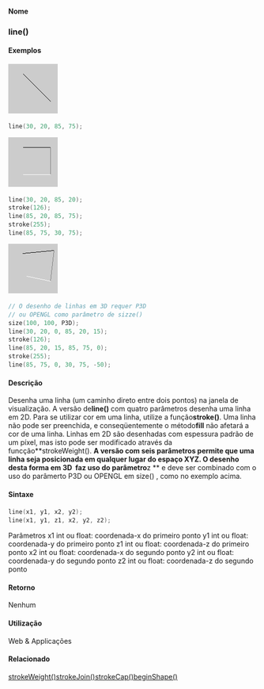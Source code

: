 
#### Nome
### line()

#### Exemplos
<img border="0" height="100" src="media/line_.gif" width="100"/>

```pde
line(30, 20, 85, 75); 

```
<img border="0" height="100" src="media/line_2.gif" width="100"/>

```pde
line(30, 20, 85, 20); 
stroke(126); 
line(85, 20, 85, 75); 
stroke(255); 
line(85, 75, 30, 75); 

```
<img border="0" height="100" src="media/line_3.gif" width="100"/>

```pde
// O desenho de linhas em 3D requer P3D
// ou OPENGL como parâmetro de sizze()
size(100, 100, P3D); 
line(30, 20, 0, 85, 20, 15); 
stroke(126); 
line(85, 20, 15, 85, 75, 0); 
stroke(255); 
line(85, 75, 0, 30, 75, -50); 

```

#### Descrição
Desenha uma linha (um caminho direto entre dois pontos) na janela de visualização. A versão de**line()** com quatro parâmetros desenha uma linha em 2D. Para se utilizar cor em uma linha, utilize a função**stroke()**. Uma linha não pode ser preenchida, e conseqüentemente o método**fill**
não afetará a cor de uma linha. Linhas em 2D são
desenhadas com espessura padrão de um píxel, mas isto
pode ser modificado através da funcção**strokeWeight(). **A
versão com seis parâmetros permite que uma linha seja
posicionada em qualquer lugar do espaço XYZ. O desenho desta
forma em 3D  faz uso do parâmetro**z ** e deve ser combinado com o uso do parâmerto P3D ou OPENGL em size() , como no exemplo acima.

#### Sintaxe
```pde
line(x1, y1, x2, y2); 
line(x1, y1, z1, x2, y2, z2); 

```
Parâmetros
x1
int ou float: coordenada-x do primeiro ponto
y1
int ou float: coordenada-y do primeiro ponto
z1
int ou float: coordenada-z do primeiro ponto
x2
int ou float: coordenada-x do segundo ponto
y2
int ou float: coordenada-y do segundo ponto
z2
int ou float: coordenada-z do segundo ponto

#### Retorno

	
Nenhum

#### Utilização

	
Web & Applicações

#### Relacionado
[strokeWeight()](strokeWeight_)[strokeJoin()](strokeJoin_)[strokeCap()](strokeCap_)[beginShape()](beginShape_)
